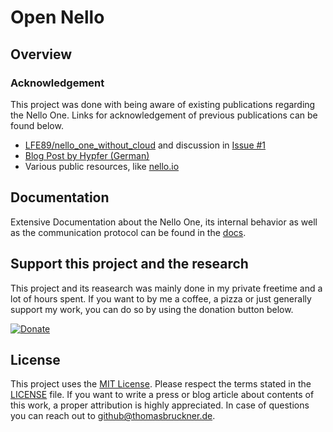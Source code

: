 # Open Nello

## Overview

### Acknowledgement

This project was done with being aware of existing publications regarding the Nello One. Links for acknowledgement of previous publications can be found below.

- [LFE89/nello_one_without_cloud](https://github.com/LFE89/nello_one_without_cloud) and discussion in [Issue #1](https://github.com/LFE89/nello_one_without_cloud/issues/1)
- [Blog Post by Hypfer (German)](https://blog.hypfer.de/2018/12/04/wie-man-ein-nello-one-nicht-von-der-cloud-befreit.html)
- Various public resources, like [nello.io](https://www.nello.io)

## Documentation

Extensive Documentation about the Nello One, its internal behavior as well as the communication protocol can be found in the [docs](./docs/README.md).

## Support this project and the research

This project and its reasearch was mainly done in my private freetime and a lot of hours spent.
If you want to by me a coffee, a pizza or just generally support my work, you can do so by using the donation button below.

[![Donate](https://img.shields.io/badge/Donate-PayPal-green.svg)](https://www.paypal.com/donate/?hosted_button_id=K4Q63XFGGGQ36)

## License

This project uses the [MIT License](./LICENSE). Please respect the terms stated in the [LICENSE](./LICENSE) file.
If you want to write a press or blog article about contents of this work, a proper attribution is highly appreciated.
In case of questions you can reach out to [github@thomasbruckner.de](mailto:github@thomasbruckner.de).
